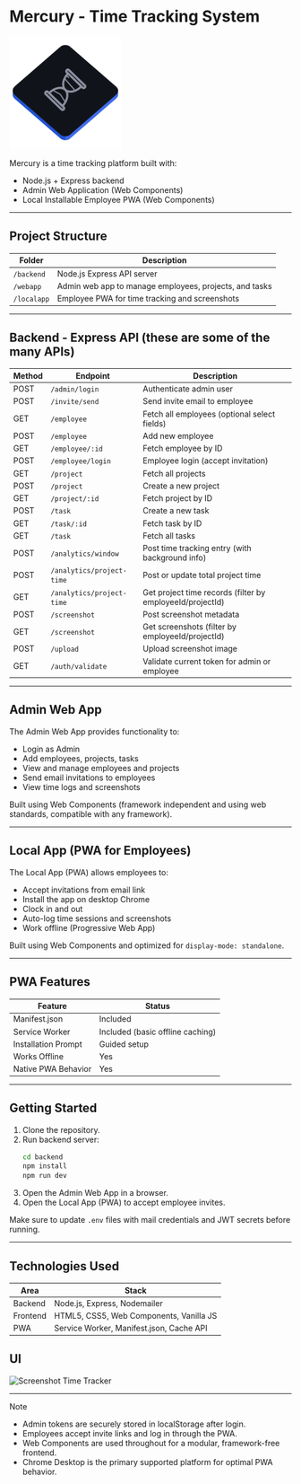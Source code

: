 # Mercury - Time Tracking System

<img src="./localapp/icons/mercury.svg" alt="Mercury logo" width="200px" height="auto">

Mercury is a time tracking platform built with:
- Node.js + Express backend
- Admin Web Application (Web Components)
- Local Installable Employee PWA (Web Components)

---

## Project Structure

| Folder | Description |
|--------|-------------|
| `/backend` | Node.js Express API server |
| `/webapp` | Admin web app to manage employees, projects, and tasks |
| `/localapp` | Employee PWA for time tracking and screenshots |

---

## Backend - Express API (these are some of the many APIs)

| Method | Endpoint | Description |
|--------|----------|-------------|
| POST | `/admin/login` | Authenticate admin user |
| POST | `/invite/send` | Send invite email to employee |
| GET | `/employee` | Fetch all employees (optional select fields) |
| POST | `/employee` | Add new employee |
| GET | `/employee/:id` | Fetch employee by ID |
| POST | `/employee/login` | Employee login (accept invitation) |
| GET | `/project` | Fetch all projects |
| POST | `/project` | Create a new project |
| GET | `/project/:id` | Fetch project by ID |
| POST | `/task` | Create a new task |
| GET | `/task/:id` | Fetch task by ID |
| GET | `/task` | Fetch all tasks |
| POST | `/analytics/window` | Post time tracking entry (with background info) |
| POST | `/analytics/project-time` | Post or update total project time |
| GET | `/analytics/project-time` | Get project time records (filter by employeeId/projectId) |
| POST | `/screenshot` | Post screenshot metadata |
| GET | `/screenshot` | Get screenshots (filter by employeeId/projectId) |
| POST | `/upload` | Upload screenshot image |
| GET | `/auth/validate` | Validate current token for admin or employee |

---

## Admin Web App

The Admin Web App provides functionality to:
- Login as Admin
- Add employees, projects, tasks
- View and manage employees and projects
- Send email invitations to employees
- View time logs and screenshots

Built using Web Components (framework independent and using web standards, compatible with any framework).

---

## Local App (PWA for Employees)

The Local App (PWA) allows employees to:
- Accept invitations from email link
- Install the app on desktop Chrome
- Clock in and out
- Auto-log time sessions and screenshots
- Work offline (Progressive Web App)

Built using Web Components and optimized for `display-mode: standalone`.

---

## PWA Features

| Feature | Status |
|---------|--------|
| Manifest.json | Included |
| Service Worker | Included (basic offline caching) |
| Installation Prompt | Guided setup |
| Works Offline | Yes |
| Native PWA Behavior | Yes |

---

## Getting Started

1. Clone the repository.
2. Run backend server:
   ```bash
   cd backend
   npm install
   npm run dev
   ```
3. Open the Admin Web App in a browser.
4. Open the Local App (PWA) to accept employee invites.

Make sure to update `.env` files with mail credentials and JWT secrets before running.

---

## Technologies Used

| Area | Stack |
|------|-------|
| Backend | Node.js, Express, Nodemailer |
| Frontend | HTML5, CSS5, Web Components, Vanilla JS |
| PWA | Service Worker, Manifest.json, Cache API |

## UI

<img width="350" height="auto" alt="Screenshot Time Tracker" src="https://github.com/user-attachments/assets/7497ab54-7786-496e-b6ee-f2f1a64b058e" />


---

> [!NOTE] 
> - Admin tokens are securely stored in localStorage after login.
> - Employees accept invite links and log in through the PWA.
> - Web Components are used throughout for a modular, framework-free frontend.
> - Chrome Desktop is the primary supported platform for optimal PWA behavior.
